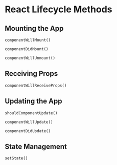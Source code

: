 # React Lifecycle Methods

## Mounting the App

`componentWillMount()`

`componentDidMount()`

`componentWillUnmount()`

## Receiving Props

`componentWillReceiveProps()`

## Updating the App

`shouldComponentUpdate()`

`componentWillUpdate()`

`componentDidUpdate()`

## State Management

`setState()`

